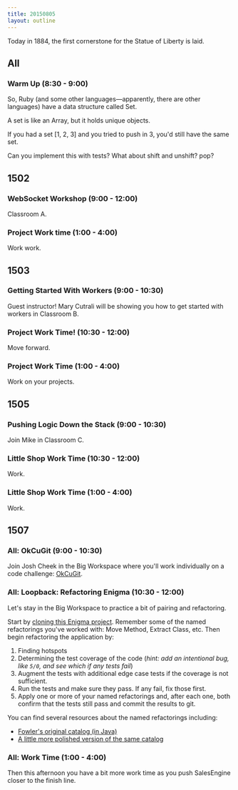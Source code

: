 ```yaml
---
title: 20150805
layout: outline
---
```


Today in 1884, the first cornerstone for the Statue of Liberty is laid.

## All

### Warm Up (8:30 - 9:00)

So, Ruby (and some other languages—apparently, there are other languages) have a data structure called Set.

A set is like an Array, but it holds unique objects.

If you had a set [1, 2, 3] and you tried to push in 3, you'd still have the same set.

Can you implement this with tests? What about shift and unshift? pop?


## 1502

### WebSocket Workshop (9:00 - 12:00)

Classroom A.

### Project Work time (1:00 - 4:00)

Work work.


## 1503

### Getting Started With Workers (9:00 - 10:30)

Guest instructor! Mary Cutrali will be showing you how to get started with workers in Classroom B.

### Project Work Time! (10:30 - 12:00)

Move forward.

### Project Work Time (1:00 - 4:00)

Work on your projects.


## 1505

### Pushing Logic Down the Stack (9:00 - 10:30)

Join Mike in Classroom C.

### Little Shop Work Time (10:30 - 12:00)

Work.

### Little Shop Work Time (1:00 - 4:00)

Work.


## 1507

### All: OkCuGit (9:00 - 10:30)

Join Josh Cheek in the Big Workspace where you'll work individually on a
code challenge: [OkCuGit](https://github.com/turingschool/challenges/blob/master/ok_cugit.markdown).

### All: Loopback: Refactoring Enigma (10:30 - 12:00)

Let's stay in the Big Workspace to practice a bit of pairing and refactoring.

Start by [cloning this Enigma project](url). Remember some of the named refactorings
you've worked with: Move Method, Extract Class, etc. Then begin refactoring the
application by:

1. Finding hotspots
2. Determining the test coverage of the code (*hint: add an intentional bug, like
  `5/0`, and see which if any tests fail*)
3. Augment the tests with additional edge case tests if the coverage is not
sufficient.
4. Run the tests and make sure they pass. If any fail, fix those first.
5. Apply one or more of your named refactorings and, after each one, both
confirm that the tests still pass and commit the results to git.

You can find several resources about the named refactorings including:

* [Fowler's original catalog (in Java)](http://refactoring.com/catalog/)
* [A little more polished version of the same catalog](https://refactoring.guru/catalog)

### All: Work Time (1:00 - 4:00)

Then this afternoon you have a bit more work time as you push SalesEngine closer
to the finish line.
